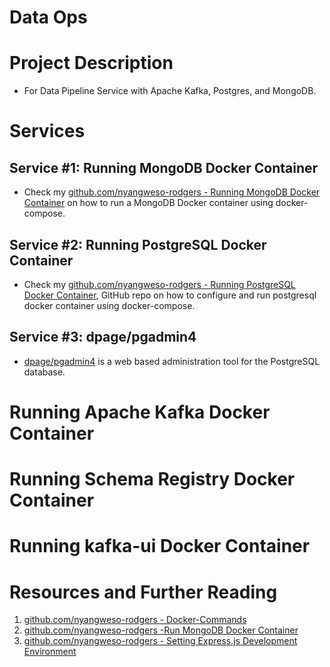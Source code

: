 # Data Ops

# Project Description

- For Data Pipeline Service with Apache Kafka, Postgres, and MongoDB.

# Services

## Service #1: Running MongoDB Docker Container

- Check my [github.com/nyangweso-rodgers - Running MongoDB Docker Container](https://github.com/nyangweso-rodgers/My-Databases/blob/my-dev-branch/03-Working-with-MongoDB/01-Run-MongoDB-Docker-Container/01-Using-Docker-Compose/Readme.md) on how to run a MongoDB Docker container using docker-compose.

## Service #2: Running PostgreSQL Docker Container

- Check my [github.com/nyangweso-rodgers - Running PostgreSQL Docker Container](https://github.com/nyangweso-rodgers/My-Databases/blob/my-dev-branch/02-Working-with-PostgreSQL/01-Setting-up-Postgres-on-Docker/01-With-Docker-Compose/Readme.md), GitHub repo on how to configure and run postgresql docker container using docker-compose.

## Service #3: dpage/pgadmin4

- [dpage/pgadmin4](https://hub.docker.com/r/dpage/pgadmin4) is a web based administration tool for the PostgreSQL database.

# Running Apache Kafka Docker Container

# Running Schema Registry Docker Container

# Running kafka-ui Docker Container

# Resources and Further Reading

1. [github.com/nyangweso-rodgers - Docker-Commands](https://github.com/nyangweso-rodgers/My-Journey-Into-Computer-Science/blob/master/04-VMs-vs-Containers/02-Containers/01-Docker/01-Docker-Commands/Readme.md)
2. [github.com/nyangweso-rodgers -Run MongoDB Docker Container](https://github.com/nyangweso-rodgers/My-Databases/blob/main/03-Working-with-MongoDB/01-Run-MongoDB-Docker-Container/01-Docker-Compose/Readme.md)
3. [github.com/nyangweso-rodgers - Setting Express.js Development Environment](https://github.com/nyangweso-rodgers/Programming-with-JavaScript/blob/main/03-JavaScript-Frameworks/02-Express.js/01-Setting-Express-Development-Environment/Readme.md)

